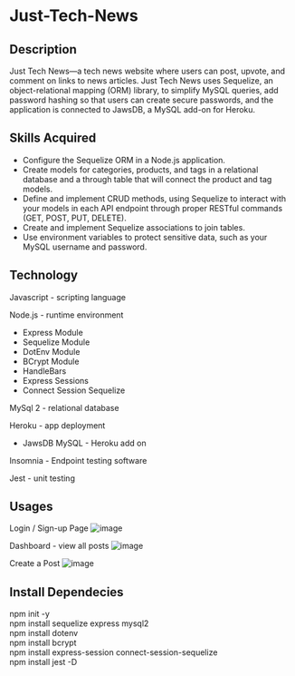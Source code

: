 # Just-Tech-News

## Description
Just Tech News—a tech news website where users can post, upvote, and comment on links to news articles. Just Tech News uses Sequelize, an object-relational mapping (ORM) library, to simplify MySQL queries, add password hashing so that users can create secure passwords, and the application is connected to JawsDB, a MySQL add-on for Heroku.

## Skills Acquired
- Configure the Sequelize ORM in a Node.js application.
- Create models for categories, products, and tags in a relational database and a through table that will connect the product and tag models.
- Define and implement CRUD methods, using Sequelize to interact with your models in each API endpoint through proper RESTful commands (GET, POST, PUT, DELETE).
- Create and implement Sequelize associations to join tables.
- Use environment variables to protect sensitive data, such as your MySQL username and password.

## Technology
Javascript - scripting language </br>

Node.js - runtime environment</br>
- Express Module</br>
- Sequelize Module</br>
- DotEnv Module</br>
- BCrypt Module</br>
- HandleBars</br>
- Express Sessions</br>
- Connect Session Sequelize
    
MySql 2 - relational database</br>

Heroku - app deployment</br>
- JawsDB MySQL - Heroku add on</br>
  
Insomnia - Endpoint testing software</br>

Jest - unit testing </br>


## Usages
Login / Sign-up Page
![image](https://user-images.githubusercontent.com/101683611/183310278-bc9aea2f-ad97-49cc-960e-1e709df26782.png)

Dashboard - view all posts
![image](https://user-images.githubusercontent.com/101683611/183310260-89e173cc-eeb5-4317-b926-899c93b2197b.png)

Create a Post
![image](https://user-images.githubusercontent.com/101683611/183310233-39f5df4b-035b-491c-9f26-7902534d62e0.png)

## Install Dependecies

npm init -y </br>
npm install sequelize express mysql2 </br>
npm install dotenv </br>
npm install bcrypt </br>
npm install express-session connect-session-sequelize <br/>
npm install jest -D
